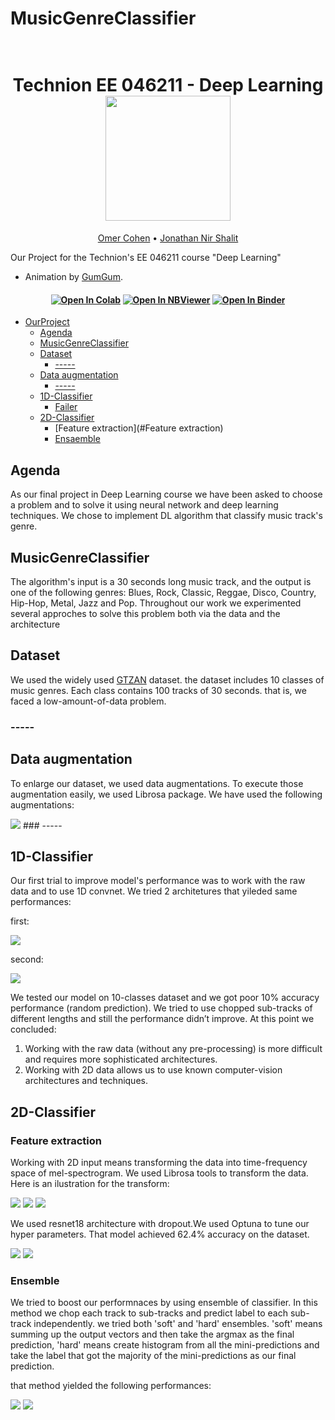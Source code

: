 # MusicGenreClassifier
<h1 align="center">
  <br>
Technion EE 046211 - Deep Learning
  <br>
  <img src="https://raw.githubusercontent.com/taldatech/ee046211-deep-learning/main/assets/nn_gumgum.gif" height="200">
</h1>
  <p align="center">
    <a href="https://taldatech.github.io">Omer Cohen</a> •
    <a href="https://github.com/royg27">Jonathan Nir Shalit</a>
  </p>

Our Project for the Technion's EE 046211 course "Deep Learning"
* Animation by <a href="https://medium.com/@gumgumadvertisingblog">GumGum</a>.

<h4 align="center">
    <a href="https://colab.research.google.com/github/taldatech/ee046211-deep-learning"><img src="https://colab.research.google.com/assets/colab-badge.svg" alt="Open In Colab"/></a>
    <a href="https://nbviewer.jupyter.org/github/taldatech/ee046211-deep-learning/tree/main/"><img src="https://jupyter.org/assets/main-logo.svg" alt="Open In NBViewer"/></a>
    <a href="https://mybinder.org/v2/gh/taldatech/ee046211-deep-learning/main"><img src="https://mybinder.org/badge_logo.svg" alt="Open In Binder"/></a>

</h4>


- [OurProject](#OurProject)
  * [Agenda](#agenda)
  * [MusicGenreClassifier](#MusicGenreClassifier)
  * [Dataset](#Dataset)
    + [-----](#-----)
  * [Data augmentation](#installation-instructions)
    + [-----](#-----)
  * [1D-Classifier](#installation-instructions)
    + [Failer](#Failer)
  * [2D-Classifier](#installation-instructions)
    + [Feature extraction](#Feature extraction)
    + [Ensaemble](#Ensemble)







## Agenda
As our final project in Deep Learning course we have been asked to choose a problem and to solve it using neural network and deep learning techniques. We chose to implement DL algorithm that classify music track's genre.

## MusicGenreClassifier
 The algorithm's input is a 30 seconds long music track, and the output is one of the following genres: Blues, Rock, Classic, Reggae, Disco, Country, Hip-Hop, Metal, Jazz and Pop. Throughout our work we experimented several approches to solve this problem both via the data and the architecture

## Dataset
We used the widely used [GTZAN](http://marsyas.info/downloads/datasets.html) dataset. the dataset includes 10 classes of music genres. Each class contains 100 tracks of 30 seconds. that is, we faced a low-amount-of-data problem.

### -----

## Data augmentation
To enlarge our dataset, we used data augmentations. To execute those augmentation easily, we used Librosa package.
We have used the following augmentations:

<img src="/img/data_aug.png">
### -----

## 1D-Classifier
Our first trial  to improve model's performance was to work with the raw data and to use 1D convnet. We tried 2 architetures that yileded same performances:

first:

<img src="/img/1dconvnetver1.png">

second:

<img src="/img/1dconvnetver2.png">

We tested our model on 10-classes dataset and we got poor 10% accuracy performance (random prediction). We tried to use chopped sub-tracks of different lengths and still the performance didn’t improve.
At this point we concluded:
1.	Working with the raw data (without any pre-processing) is more difficult and requires more sophisticated architectures. 
2.	Working with 2D data allows us to use known computer-vision architectures  and techniques.

## 2D-Classifier
### Feature extraction
Working with 2D input means transforming the data into time-frequency space of mel-spectrogram. We used Librosa tools to transform the data. Here is an ilustration for the transform:

<img src="/img/original_track.png">

<img src="/img/original_track_db.png">

<img src="/img/mel.png">



We used resnet18 architecture with dropout.We used Optuna to tune our hyper parameters. That model achieved 62.4% accuracy on the dataset.

<img src="/img/model10_graph.png">

<img src="/img/model10_conv_mat.png">


### Ensemble
We tried to boost our performnaces by using ensemble of classifier. In this method we chop each track to sub-tracks and predict label to each sub-track independently.
we tried both 'soft' and 'hard' ensembles. 'soft' means summing up the output vectors and then take the argmax as the final prediction, 'hard' means create histogram from all the mini-predictions and take the label that got the majority of the mini-predictions as our final prediction.

that method yielded the following performances:

<img src="/img/ensemble_10.png">

<img src="/img/ensemble_8.png.png">



